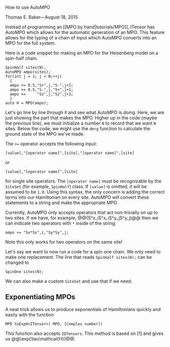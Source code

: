 <span class='article_title'>How to use AutoMPO</span>

<span class='article_sig'>Thomas E. Baker&mdash;August 18, 2015</span>

Instead of programming an [[MPO by hand|tutorials/MPO]], ITensor has AutoMPO which allows for the automatic generation of an MPO.  This feature allows for the typing of a chain of input which AutoMPO converts into an MPO for the full system.  

Here is a code snippet for making an MPO for the Heisenberg model on a spin-half chain.

    SpinHalf sites(N);
    AutoMPO ampo(sites);
    for(int j = 1; j < N;++j)
      {
      ampo += 0.5,"S+",j,"S-",j+1;
      ampo += 0.5,"S-",j,"S+",j+1;
      ampo +=     "Sz",j,"Sz",j+1;
      }
    auto H = MPO(ampo);

Let's go line by line through it and see what AutoMPO is doing.  Here, we are just showing the part that makes the MPO. Higher up in the code (maybe the previous line), we must initialize a number `N` to record that we want `N` sites. Below the code, we might use the `dmrg` function to calculate the ground state of the MPO we've made.

The `+=` operator accepts the following input:

    [value],"[operator name]",[site],"[operator name]",[site]

or

    [value],"[operator name]",[site]

for single site operators.  The `[operator name]` must be recognizable by the `SiteSet` (for example, `SpinHalf`) class.  If `[value]` is omitted, it will be assumed to be `1.0`.  Using this syntax, the only concern is adding the correct terms into our Hamiltonian on every site.  AutoMPO will convert these statements to a string and make the appropriate MPO.  

Currently, AutoMPO only accepts operators that act non-trivially on up to two sites.  If we have, for example, @@(S^x_iS^x_iS^y_jS^y_j)@@ then we can indicate two operators with `*` inside of the string:

    ampo += "Sx*Sx",i,"Sy*Sy",j;

Note this only works for two operators on the same site!

Let's say we want to now run a code for a spin one chain.  We only need to make one replacement.  The line that reads `SpinHalf sites(N);` can be changed to

    SpinOne sites(N);

We can also make a custom `SiteSet` and use that if we need.  

## Exponentiating MPOs

A neat trick allows us to produce exponentials of Hamiltonians quickly and easily with the function

    MPO toExpH<ITensor>( MPO, [Complex number])

This function also accepts `IQTensors`.  This method is based on [1] and gives us @@\exp(\tau\mathcal{H})@@.


